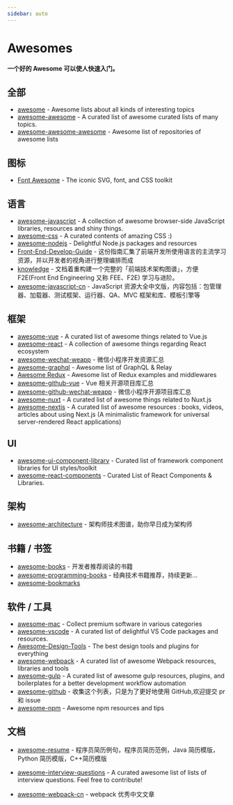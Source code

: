 ```yaml
---
sidebar: auto
---
```


# Awesomes

**一个好的 Awesome 可以使人快速入门。**

## 全部

- [awesome](https://github.com/sindresorhus/awesome) - Awesome lists about all kinds of interesting topics
- [awesome-awesome](https://github.com/emijrp/awesome-awesome) - A curated list of awesome curated lists of many topics.
- [awesome-awesome-awesome](https://github.com/jonatasbaldin/awesome-awesome-awesome) - Awesome list of repositories of awesome lists

## 图标

- [Font Awesome](https://github.com/FortAwesome/Font-Awesome) - The iconic SVG, font, and CSS toolkit

## 语言

- [awesome-javascript](https://github.com/sorrycc/awesome-javascript) - A collection of awesome browser-side JavaScript libraries, resources and shiny things.
- [awesome-css](https://github.com/awesome-css-group/awesome-css) - A curated contents of amazing CSS :)
- [awesome-nodejs](https://github.com/sindresorhus/awesome-nodejs) - Delightful Node.js packages and resources
- [Front-End-Develop-Guide](https://github.com/icepy/Front-End-Develop-Guide) - 这份指南汇集了前端开发所使用语言的主流学习资源，并以开发者的视角进行整理编排而成
- [knowledge](https://github.com/f2e-awesome/knowledge) - 文档着重构建一个完整的「前端技术架构图谱」，方便 F2E(Front End Engineering 又称 FEE、F2E) 学习与进阶。
- [awesome-javascript-cn](https://github.com/jobbole/awesome-javascript-cn) - JavaScript 资源大全中文版，内容包括：包管理器、加载器、测试框架、运行器、QA、MVC 框架和库、模板引擎等

## 框架

- [awesome-vue](https://github.com/vuejs/awesome-vue) - A curated list of awesome things related to Vue.js
- [awesome-react](https://github.com/enaqx/awesome-react) - A collection of awesome things regarding React ecosystem
- [awesome-wechat-weapp](https://github.com/justjavac/awesome-wechat-weapp) - 微信小程序开发资源汇总
- [awesome-graphql](https://github.com/chentsulin/awesome-graphql) - Awesome list of GraphQL & Relay
- [Awesome Redux](https://github.com/xgrommx/awesome-redux) - Awesome list of Redux examples and middlewares
- [awesome-github-vue](https://github.com/opendigg/awesome-github-vue) - Vue 相关开源项目库汇总
- [awesome-github-wechat-weapp](https://github.com/opendigg/awesome-github-wechat-weapp) - 微信小程序开源项目库汇总
- [awesome-nuxt](https://github.com/nuxt-community/awesome-nuxt) - A curated list of awesome things related to Nuxt.js
- [awesome-nextjs](https://github.com/unicodeveloper/awesome-nextjs) - A curated list of awesome resources : books, videos, articles about using Next.js (A minimalistic framework for universal server-rendered React applications)

## UI

- [awesome-ui-component-library](https://github.com/anubhavsrivastava/awesome-ui-component-library) - Curated list of framework component libraries for UI styles/toolkit
- [awesome-react-components](https://github.com/brillout/awesome-react-components) - Curated List of React Components & Libraries.

## 架构

- [awesome-architecture](https://github.com/toutiaoio/awesome-architecture) - 架构师技术图谱，助你早日成为架构师

## 书籍 / 书签

- [awesome-books](https://github.com/guanpengchn/awesome-books) - 开发者推荐阅读的书籍
- [awesome-programming-books](https://github.com/royeo/awesome-programming-books) - 经典技术书籍推荐，持续更新...
- [awesome-bookmarks](https://github.com/PanJiaChen/awesome-bookmarks)

## 软件 / 工具

- [awesome-mac](https://github.com/jaywcjlove/awesome-mac) - Collect premium software in various categories
- [awesome-vscode](https://github.com/viatsko/awesome-vscode) - A curated list of delightful VS Code packages and resources.
- [Awesome-Design-Tools](https://github.com/LisaDziuba/Awesome-Design-Tools) - The best design tools and plugins for everything
- [awesome-webpack](https://github.com/webpack-contrib/awesome-webpack) - A curated list of awesome Webpack resources, libraries and tools
- [awesome-gulp](https://github.com/alferov/awesome-gulp) - A curated list of awesome gulp resources, plugins, and boilerplates for a better development workflow automation
- [awesome-github](https://github.com/AntBranch/awesome-github) - 收集这个列表，只是为了更好地使用 GitHub,欢迎提交 pr 和 issue
- [awesome-npm](https://github.com/sindresorhus/awesome-npm) - Awesome npm resources and tips

## 文档

- [awesome-resume](https://github.com/resumejob/awesome-resume) - 程序员简历例句，程序员简历范例，Java 简历模版，Python 简历模版，C++简历模版

- [awesome-interview-questions](https://github.com/MaximAbramchuck/awesome-interview-questions) - A curated awesome list of lists of interview questions. Feel free to contribute!
- [awesome-webpack-cn](https://github.com/webpack-china/awesome-webpack-cn) - webpack 优秀中文文章
